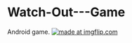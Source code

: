 # Watch-Out---Game
Android game.
<a href="https://imgflip.com/gif/22nerj"><img src="https://i.imgflip.com/22nerj.gif" title="made at imgflip.com"/></a>
